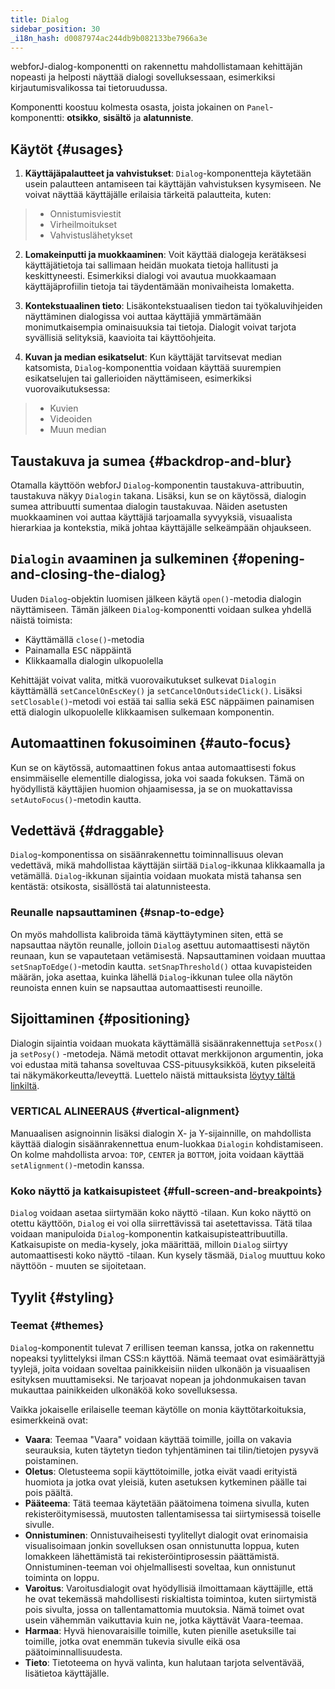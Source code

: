 ```yaml
---
title: Dialog
sidebar_position: 30
_i18n_hash: d0087974ac244db9b082133be7966a3e
---
```

<DocChip chip='shadow' />
<DocChip chip='name' label="dwc-dialog" />
<DocChip chip='since' label='23.06' />
<JavadocLink type="dialog" location="com/webforj/component/dialog/Dialog" top='true'/>

webforJ-dialog-komponentti on rakennettu mahdollistamaan kehittäjän nopeasti ja helposti näyttää dialogi sovelluksessaan, esimerkiksi kirjautumisvalikossa tai tietoruudussa.

Komponentti koostuu kolmesta osasta, joista jokainen on `Panel`-komponentti: **otsikko**, **sisältö** ja **alatunniste**.

<ComponentDemo 
path='/webforj/dialogsections?' 
javaE='https://raw.githubusercontent.com/webforj/webforj-documentation/refs/heads/main/src/main/java/com/webforj/samples/views/dialog/DialogSectionsView.java'
height = '225px'
/>

## Käytöt {#usages}

1. **Käyttäjäpalautteet ja vahvistukset**: `Dialog`-komponentteja käytetään usein palautteen antamiseen tai käyttäjän vahvistuksen kysymiseen. Ne voivat näyttää käyttäjälle erilaisia tärkeitä palautteita, kuten:

  >- Onnistumisviestit
  >- Virheilmoitukset
  >- Vahvistuslähetykset

2. **Lomakeinputti ja muokkaaminen**: Voit käyttää dialogeja kerätäksesi käyttäjätietoja tai sallimaan heidän muokata tietoja hallitusti ja keskittyneesti. Esimerkiksi dialogi voi avautua muokkaamaan käyttäjäprofiilin tietoja tai täydentämään monivaiheista lomaketta.

3. **Kontekstuaalinen tieto**: Lisäkontekstuaalisen tiedon tai työkaluvihjeiden näyttäminen dialogissa voi auttaa käyttäjiä ymmärtämään monimutkaisempia ominaisuuksia tai tietoja. Dialogit voivat tarjota syvällisiä selityksiä, kaavioita tai käyttöohjeita.

4. **Kuvan ja median esikatselut**: Kun käyttäjät tarvitsevat median katsomista, `Dialog`-komponenttia voidaan käyttää suurempien esikatselujen tai gallerioiden näyttämiseen, esimerkiksi vuorovaikutuksessa:
  >- Kuvien
  >- Videoiden
  >- Muun median

## Taustakuva ja sumea {#backdrop-and-blur}

Otamalla käyttöön webforJ `Dialog`-komponentin taustakuva-attribuutin, taustakuva näkyy `Dialogin` takana. Lisäksi, kun se on käytössä, dialogin sumea attribuutti sumentaa dialogin taustakuvaa. Näiden asetusten muokkaaminen voi auttaa käyttäjiä tarjoamalla syvyyksiä, visuaalista hierarkiaa ja kontekstia, mikä johtaa käyttäjälle selkeämpään ohjaukseen.

<ComponentDemo 
path='/webforj/dialogbackdropblur?' 
javaE='https://raw.githubusercontent.com/webforj/webforj-documentation/refs/heads/main/src/main/java/com/webforj/samples/views/dialog/DialogBackdropBlurView.java'
height = '300px'
/>

## `Dialogin` avaaminen ja sulkeminen {#opening-and-closing-the-dialog}

Uuden `Dialog`-objektin luomisen jälkeen käytä `open()`-metodia dialogin näyttämiseen. Tämän jälkeen `Dialog`-komponentti voidaan sulkea yhdellä näistä toimista:
- Käyttämällä `close()`-metodia
- Painamalla <kbd>ESC</kbd> näppäintä
- Klikkaamalla dialogin ulkopuolella

Kehittäjät voivat valita, mitkä vuorovaikutukset sulkevat `Dialogin` käyttämällä `setCancelOnEscKey()` ja `setCancelOnOutsideClick()`. Lisäksi `setClosable()`-metodi voi estää tai sallia sekä <kbd>ESC</kbd> näppäimen painamisen että dialogin ulkopuolelle klikkaamisen sulkemaan komponentin.

<ComponentDemo 
path='/webforj/dialogclose?' 
javaE='https://raw.githubusercontent.com/webforj/webforj-documentation/refs/heads/main/src/main/java/com/webforj/samples/views/dialog/DialogCloseView.java'
height = '350px'
/>

## Automaattinen fokusoiminen {#auto-focus}

Kun se on käytössä, automaattinen fokus antaa automaattisesti fokus ensimmäiselle elementille dialogissa, joka voi saada fokuksen. Tämä on hyödyllistä käyttäjien huomion ohjaamisessa, ja se on muokattavissa `setAutoFocus()`-metodin kautta.

<ComponentDemo 
path='/webforj/dialogautofocus?' 
javaE='https://raw.githubusercontent.com/webforj/webforj-documentation/refs/heads/main/src/main/java/com/webforj/samples/views/dialog/DialogAutoFocusView.java'
height = '350px'
/>

## Vedettävä {#draggable}

`Dialog`-komponentissa on sisäänrakennettu toiminnallisuus olevan vedettävä, mikä mahdollistaa käyttäjän siirtää `Dialog`-ikkunaa klikkaamalla ja vetämällä. `Dialog`-ikkunan sijaintia voidaan muokata mistä tahansa sen kentästä: otsikosta, sisällöstä tai alatunnisteesta.

### Reunalle napsauttaminen {#snap-to-edge}
On myös mahdollista kalibroida tämä käyttäytyminen siten, että se napsauttaa näytön reunalle, jolloin `Dialog` asettuu automaattisesti näytön reunaan, kun se vapautetaan vetämisestä. Napsauttaminen voidaan muuttaa `setSnapToEdge()`-metodin kautta. `setSnapThreshold()` ottaa kuvapisteiden määrän, joka asettaa, kuinka lähellä `Dialog`-ikkunan tulee olla näytön reunoista ennen kuin se napsauttaa automaattisesti reunoille.  

<ComponentDemo 
path='/webforj/dialogdraggable?' 
javaE='https://raw.githubusercontent.com/webforj/webforj-documentation/refs/heads/main/src/main/java/com/webforj/samples/views/dialog/DialogDraggableView.java'
height = '350px'
/>

## Sijoittaminen {#positioning}

Dialogin sijaintia voidaan muokata käyttämällä sisäänrakennettuja `setPosx()` ja `setPosy()` -metodeja. Nämä metodit ottavat merkkijonon argumentin, joka voi edustaa mitä tahansa soveltuvaa CSS-pituusyksikköä, kuten pikseleitä tai näkymäkorkeutta/leveyttä. Luettelo näistä mittauksista [löytyy tältä linkiltä](https://developer.mozilla.org/en-US/docs/Learn/CSS/Building_blocks/Values_and_units#numbers_lengths_and_percentages).

<ComponentDemo 
path='/webforj/dialogpositioning?' 
javaE='https://raw.githubusercontent.com/webforj/webforj-documentation/refs/heads/main/src/main/java/com/webforj/samples/views/dialog/DialogPositioningView.java'
height = '350px'
/>

### VERTICAL ALINEERAUS {#vertical-alignment}

Manuaalisen asignoinnin lisäksi dialogin X- ja Y-sijainnille, on mahdollista käyttää dialogin sisäänrakennettua enum-luokkaa `Dialogin` kohdistamiseen. On kolme mahdollista arvoa: `TOP`, `CENTER` ja `BOTTOM`, joita voidaan käyttää `setAlignment()`-metodin kanssa. 

<ComponentDemo 
path='/webforj/dialogalignments?' 
javaE='https://raw.githubusercontent.com/webforj/webforj-documentation/refs/heads/main/src/main/java/com/webforj/samples/views/dialog/DialogAlignmentsView.java'
height = '550px'
/>

### Koko näyttö ja katkaisupisteet {#full-screen-and-breakpoints}

`Dialog` voidaan asetaa siirtymään koko näyttö -tilaan. Kun koko näyttö on otettu käyttöön, `Dialog` ei voi olla siirrettävissä tai asetettavissa. Tätä tilaa voidaan manipuloida `Dialog`-komponentin katkaisupisteattribuutilla. Katkaisupiste on media-kysely, joka määrittää, milloin `Dialog` siirtyy automaattisesti koko näyttö -tilaan. Kun kysely täsmää, `Dialog` muuttuu koko näyttöön - muuten se sijoitetaan.

## Tyylit {#styling}

### Teemat {#themes}

`Dialog`-komponentit tulevat <JavadocLink type="foundation" location="com/webforj/component/dialog/Dialog.Theme.html">7 erillisen teeman</JavadocLink> kanssa, jotka on rakennettu nopeaksi tyylittelyksi ilman CSS:n käyttöä. Nämä teemaat ovat esimäärättyjä tyylejä, joita voidaan soveltaa painikkeisiin niiden ulkonäön ja visuaalisen esityksen muuttamiseksi. Ne tarjoavat nopean ja johdonmukaisen tavan mukauttaa painikkeiden ulkonäköä koko sovelluksessa. 

Vaikka jokaiselle erilaiselle teeman käytölle on monia käyttötarkoituksia, esimerkkeinä ovat:

  - **Vaara**: Teemaa "Vaara" voidaan käyttää toimille, joilla on vakavia seurauksia, kuten täytetyn tiedon tyhjentäminen tai tilin/tietojen pysyvä poistaminen.
  - **Oletus**: Oletusteema sopii käyttötoimille, jotka eivät vaadi erityistä huomiota ja jotka ovat yleisiä, kuten asetuksen kytkeminen päälle tai pois päältä.
  - **Pääteema**: Tätä teemaa käytetään päätoimena toimena sivulla, kuten rekisteröitymisessä, muutosten tallentamisessa tai siirtymisessä toiselle sivulle.
  - **Onnistuminen**: Onnistuvaiheisesti tyylitellyt dialogit ovat erinomaisia visualisoimaan jonkin sovelluksen osan onnistunutta loppua, kuten lomakkeen lähettämistä tai rekisteröintiprosessin päättämistä. Onnistuminen-teeman voi ohjelmallisesti soveltaa, kun onnistunut toiminta on loppu.
  - **Varoitus**: Varoitusdialogit ovat hyödyllisiä ilmoittamaan käyttäjille, että he ovat tekemässä mahdollisesti riskialtista toimintoa, kuten siirtymistä pois sivulta, jossa on tallentamattomia muutoksia. Nämä toimet ovat usein vähemmän vaikuttavia kuin ne, jotka käyttävät Vaara-teemaa.
  - **Harmaa**: Hyvä hienovaraisille toimille, kuten pienille asetuksille tai toimille, jotka ovat enemmän tukevia sivulle eikä osa päätoiminnallisuudesta.
  - **Tieto**: Tietoteema on hyvä valinta, kun halutaan tarjota selventävää, lisätietoa käyttäjälle.

<ComponentDemo 
path='/webforj/dialogthemes?' 
javaE='https://raw.githubusercontent.com/webforj/webforj-documentation/refs/heads/main/src/main/java/com/webforj/samples/views/dialog/DialogThemesView.java'
height = '500px'
/>

<TableBuilder name="Dialog" />
